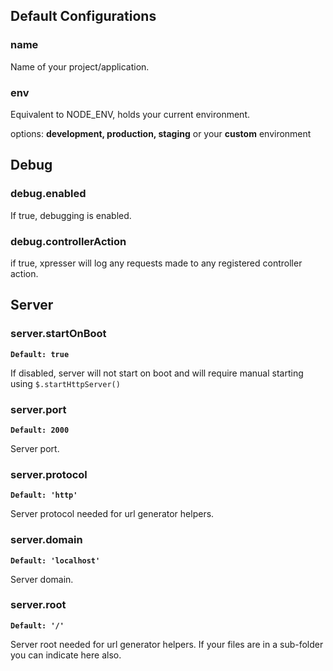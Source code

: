 ## Default Configurations
### name
Name of your project/application.

### env
Equivalent to NODE_ENV, holds your current environment.

options: **development, production, staging** or your **custom** environment

## Debug
### debug.enabled
If true, debugging is enabled.

### debug.controllerAction
if true, xpresser will log any requests made to any registered controller action.

## Server
### server.startOnBoot 
**`Default: true`**

If disabled, server will not start on boot and will require manual starting using `$.startHttpServer()`

### server.port
**`Default: 2000`**

Server port.

### server.protocol
**`Default: 'http'`**

Server protocol needed for url generator helpers.

### server.domain
**`Default: 'localhost'`**

Server domain.

### server.root
**`Default: '/'`**

Server root needed for url generator helpers.
If your files are in a sub-folder you can indicate here also.


